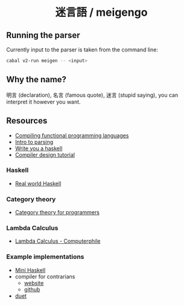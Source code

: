 <div align="center">

# 迷言語 / meigengo

</div>

## Running the parser

Currently input to the parser is taken from the command line:
```sh
cabal v2-run meigen -- <input>
```

## Why the name?

明言 (declaration), 名言 (famous quote), 迷言 (stupid saying), you can interpret it however you want.

## Resources

- [Compiling functional programming languages](https://xavierleroy.org/talks/compilation-agay.pdf)
- [Intro to parsing](https://jakewheat.github.io/intro_to_parsing/)
- [Write you a haskell](https://smunix.github.io/dev.stephendiehl.com/fun/index-2.html)
- [Compiler design tutorial](https://iq.opengenus.org/functional-programs/)

### Haskell

- [Real world Haskell](https://book.realworldhaskell.org/read/)

### Category theory

- [Category theory for programmers](https://bartoszmilewski.com/2014/10/28/category-theory-for-programmers-the-preface/)

### Lambda Calculus

- [Lambda Calculus - Computerphile](https://www.youtube.com/watch?v=eis11j_iGMs)

### Example implementations

- [Mini Haskell](https://github.com/jasonhongxyz/Mini-Haskell)
- compiler for contrarians
    - [website](https://crypto.stanford.edu/~blynn/compiler/)
    - [github](https://github.com/blynn/compiler)
- [duet](https://github.com/chrisdone/duet)

